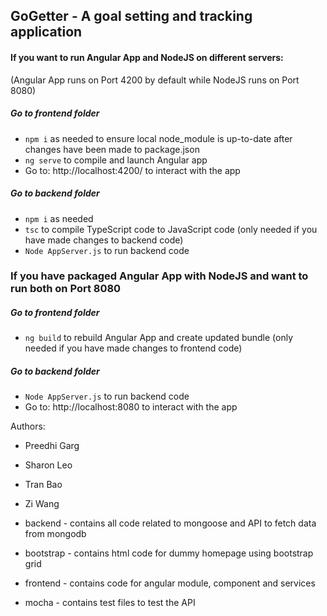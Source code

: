 ## GoGetter - A goal setting and tracking application

#### If you want to run Angular App and NodeJS on different servers: 
(Angular App runs on Port 4200 by default while NodeJS runs on Port 8080)
##### Go to frontend folder
- ```npm i``` as needed to ensure local node_module is up-to-date after changes have been made to package.json 
- ```ng serve``` to compile and launch Angular app 
- Go to: http://localhost:4200/ to interact with the app 

##### Go to backend folder
- ```npm i``` as needed
- ```tsc``` to compile TypeScript code to JavaScript code (only needed if you have made changes to backend code)
- ```Node AppServer.js``` to run backend code 


### If you have packaged Angular App with NodeJS and want to run both on Port 8080
##### Go to frontend folder 
- ```ng build``` to rebuild Angular App and create updated bundle (only needed if you have made changes to frontend code)

##### Go to backend folder
- ```Node AppServer.js``` to run backend code 
- Go to: http://localhost:8080 to interact with the app 



Authors:
* Preedhi Garg
* Sharon Leo
* Tran Bao
* Zi Wang

* backend - contains all code related to mongoose and API to fetch data from mongodb
* bootstrap - contains html code for dummy homepage using bootstrap grid
* frontend - contains code for angular module, component and services
* mocha - contains test files to test the API

